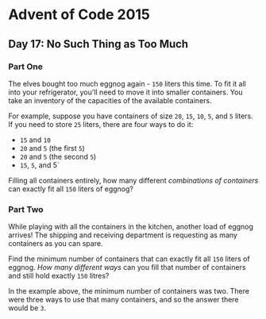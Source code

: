 # Advent of Code 2015

## Day 17: No Such Thing as Too Much

### Part One

The elves bought too much eggnog again - `150` liters this time.  To fit it all
into your refrigerator, you'll need to move it into smaller containers.  You
take an inventory of the capacities of the available containers.

For example, suppose you have containers of size `20`, `15`, `10`, `5`, and `5`
liters.  If you need to store `25` liters, there are four ways to do it:

- `15` and `10`
- `20` and `5` (the first `5`)
- `20` and `5` (the second `5`)
- `15`, `5`, and 5`

Filling all containers entirely, how many different *combinations of containers*
can exactly fit all `150` liters of eggnog?

### Part Two

While playing with all the containers in the kitchen, another load of eggnog
arrives!  The shipping and receiving department is requesting as many
containers as you can spare.

Find the minimum number of containers that can exactly fit all `150` liters of
eggnog.  *How many different ways* can you fill that number of containers and
still hold exactly `150` litres?

In the example above, the minimum number of containers was two.  There were
three ways to use that many containers, and so the answer there would be `3`.
